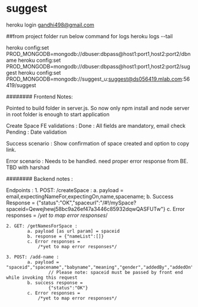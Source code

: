 # suggest

heroku login
gandhi498@gmail.com

##from project folder run below command for logs
heroku logs --tail

heroku config:set PROD_MONGODB=mongodb://dbuser:dbpass@host1:port1,host2:port2/dbname
heroku config:set PROD_MONGODB=mongodb://dbuser:dbpass@host1:port1,host2:port2/suggest
heroku config:set PROD_MONGODB=mongodb://suggest_u:suggest@ds056419.mlab.com:56419/suggest

######## Frontend Notes:

Pointed to build folder in server.js. So now only npm install and node server in root folder is enough to start application

Create Space FE
validations : Done : All fields are mandatory, email check
			  Pending : Date validation

Success scenario : Show confirmation of space created and option to copy link.

Error scenario : Needs to be handled. need proper error response from BE. TBD with harshad


######## Backend notes :

Endpoints :
	1. POST: /createSpace  :
			a. payload = email,expectingNameFor,expectingOn,name,spacename;
			b. Success Response =
					{"status":"OK","spaceurl":"/#!/mySpace?spaceid=Qewejhewj58bc9a26ef47a3446c85932dqwQASFUTw"}
			c. Error responses =
				/*yet to map error responses*/		

	2. GET: /getNamesForSpace :
			a. payload [as url param] = spaceid
			b. response = {"nameList":[]}
			c. Error responses = 			
				/*yet to map error responses*/

	3. POST: /add-name :
			a. payload = "spaceid","spacename","babyname","meaning","gender","addedBy","addedOn",
					// Please note: spaceid must be passed by front end while invoking this request
			b. success response =
					{"status":"OK"}
			c. Error responses =
				/*yet to map error responses*/			
